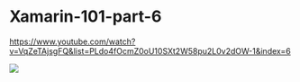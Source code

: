 # Xamarin-101-part-6

https://www.youtube.com/watch?v=VqZeTAjsgFQ&list=PLdo4fOcmZ0oU10SXt2W58pu2L0v2dOW-1&index=6

![](https://github.com/yangshuairocks/Xamarin-101-part-6/raw/master/demo.png)
